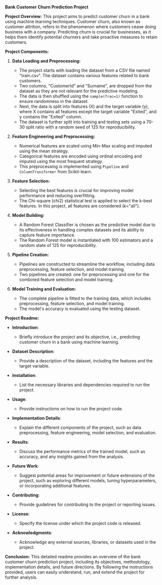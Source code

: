 **Bank Customer Churn Prediction Project**

**Project Overview:**
This project aims to predict customer churn in a bank using machine learning techniques. Customer churn, also known as customer attrition, refers to the phenomenon where customers cease doing business with a company. Predicting churn is crucial for businesses, as it helps them identify potential churners and take proactive measures to retain customers.

**Project Components:**
1. **Data Loading and Preprocessing:**
   - The project starts with loading the dataset from a CSV file named "train.csv". The dataset contains various features related to bank customers.
   - Two columns, "CustomerId" and "Surname", are dropped from the dataset as they are not relevant for the predictive modeling.
   - The data is then shuffled using the `sample(frac=1)` function to ensure randomness in the dataset.
   - Next, the data is split into features (X) and the target variable (y), where X contains all features except the target variable "Exited", and y contains the "Exited" column.
   - The dataset is further split into training and testing sets using a 70-30 split ratio with a random seed of 125 for reproducibility.

2. **Feature Engineering and Preprocessing:**
   - Numerical features are scaled using Min-Max scaling and imputed using the mean strategy.
   - Categorical features are encoded using ordinal encoding and imputed using the most frequent strategy.
   - This preprocessing is implemented using `Pipeline` and `ColumnTransformer` from Scikit-learn.

3. **Feature Selection:**
   - Selecting the best features is crucial for improving model performance and reducing overfitting.
   - The Chi-square (chi2) statistical test is applied to select the k-best features. In this project, all features are considered (k="all").

4. **Model Building:**
   - A Random Forest Classifier is chosen as the predictive model due to its effectiveness in handling complex datasets and its ability to capture feature importance.
   - The Random Forest model is instantiated with 100 estimators and a random state of 125 for reproducibility.

5. **Pipeline Creation:**
   - Pipelines are constructed to streamline the workflow, including data preprocessing, feature selection, and model training.
   - Two pipelines are created: one for preprocessing and one for the combined feature selection and model training.

6. **Model Training and Evaluation:**
   - The complete pipeline is fitted to the training data, which includes preprocessing, feature selection, and model training.
   - The model's accuracy is evaluated using the testing dataset.

**Project Readme:**
- **Introduction**: 
  - Briefly introduce the project and its objective, i.e., predicting customer churn in a bank using machine learning.

- **Dataset Description**:
  - Provide a description of the dataset, including the features and the target variable.
  
- **Installation**:
  - List the necessary libraries and dependencies required to run the project.
  
- **Usage**:
  - Provide instructions on how to run the project code.
  
- **Implementation Details**:
  - Explain the different components of the project, such as data preprocessing, feature engineering, model selection, and evaluation.
  
- **Results**:
  - Discuss the performance metrics of the trained model, such as accuracy, and any insights gained from the analysis.
  
- **Future Work**:
  - Suggest potential areas for improvement or future extensions of the project, such as exploring different models, tuning hyperparameters, or incorporating additional features.
  
- **Contributing**:
  - Provide guidelines for contributing to the project or reporting issues.
  
- **License**:
  - Specify the license under which the project code is released.
  
- **Acknowledgments**:
  - Acknowledge any external sources, libraries, or datasets used in the project.

**Conclusion:**
This detailed readme provides an overview of the bank customer churn prediction project, including its objectives, methodology, implementation details, and future directions. By following the instructions provided, users can easily understand, run, and extend the project for further analysis.